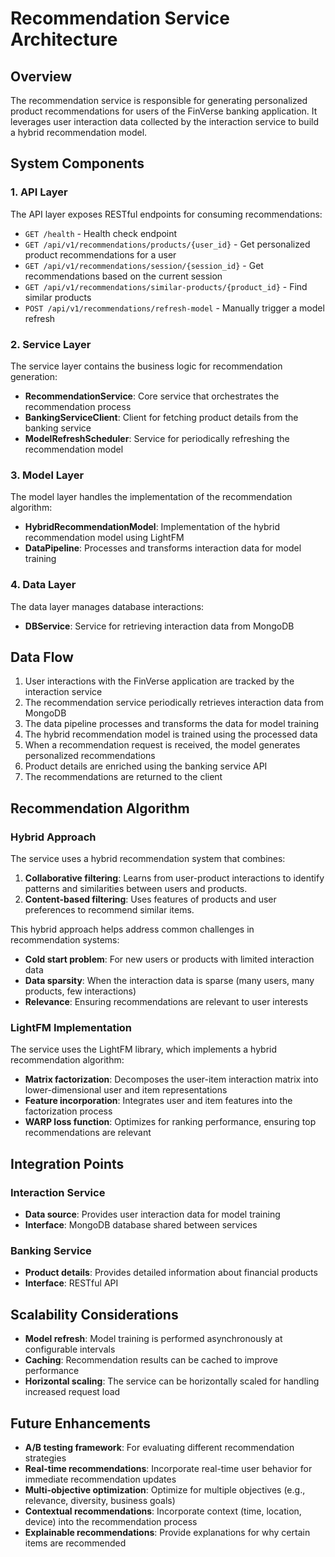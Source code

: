 # Recommendation Service Architecture

## Overview

The recommendation service is responsible for generating personalized product recommendations for users of the FinVerse banking application. It leverages user interaction data collected by the interaction service to build a hybrid recommendation model.

## System Components

### 1. API Layer

The API layer exposes RESTful endpoints for consuming recommendations:

- `GET /health` - Health check endpoint
- `GET /api/v1/recommendations/products/{user_id}` - Get personalized product recommendations for a user
- `GET /api/v1/recommendations/session/{session_id}` - Get recommendations based on the current session
- `GET /api/v1/recommendations/similar-products/{product_id}` - Find similar products
- `POST /api/v1/recommendations/refresh-model` - Manually trigger a model refresh

### 2. Service Layer

The service layer contains the business logic for recommendation generation:

- **RecommendationService**: Core service that orchestrates the recommendation process
- **BankingServiceClient**: Client for fetching product details from the banking service
- **ModelRefreshScheduler**: Service for periodically refreshing the recommendation model

### 3. Model Layer

The model layer handles the implementation of the recommendation algorithm:

- **HybridRecommendationModel**: Implementation of the hybrid recommendation model using LightFM
- **DataPipeline**: Processes and transforms interaction data for model training

### 4. Data Layer

The data layer manages database interactions:

- **DBService**: Service for retrieving interaction data from MongoDB

## Data Flow

1. User interactions with the FinVerse application are tracked by the interaction service
2. The recommendation service periodically retrieves interaction data from MongoDB
3. The data pipeline processes and transforms the data for model training
4. The hybrid recommendation model is trained using the processed data
5. When a recommendation request is received, the model generates personalized recommendations
6. Product details are enriched using the banking service API
7. The recommendations are returned to the client

## Recommendation Algorithm

### Hybrid Approach

The service uses a hybrid recommendation system that combines:

1. **Collaborative filtering**: Learns from user-product interactions to identify patterns and similarities between users and products.
2. **Content-based filtering**: Uses features of products and user preferences to recommend similar items.

This hybrid approach helps address common challenges in recommendation systems:

- **Cold start problem**: For new users or products with limited interaction data
- **Data sparsity**: When the interaction data is sparse (many users, many products, few interactions)
- **Relevance**: Ensuring recommendations are relevant to user interests

### LightFM Implementation

The service uses the LightFM library, which implements a hybrid recommendation algorithm:

- **Matrix factorization**: Decomposes the user-item interaction matrix into lower-dimensional user and item representations
- **Feature incorporation**: Integrates user and item features into the factorization process
- **WARP loss function**: Optimizes for ranking performance, ensuring top recommendations are relevant

## Integration Points

### Interaction Service

- **Data source**: Provides user interaction data for model training
- **Interface**: MongoDB database shared between services

### Banking Service

- **Product details**: Provides detailed information about financial products
- **Interface**: RESTful API

## Scalability Considerations

- **Model refresh**: Model training is performed asynchronously at configurable intervals
- **Caching**: Recommendation results can be cached to improve performance
- **Horizontal scaling**: The service can be horizontally scaled for handling increased request load

## Future Enhancements

- **A/B testing framework**: For evaluating different recommendation strategies
- **Real-time recommendations**: Incorporate real-time user behavior for immediate recommendation updates
- **Multi-objective optimization**: Optimize for multiple objectives (e.g., relevance, diversity, business goals)
- **Contextual recommendations**: Incorporate context (time, location, device) into the recommendation process
- **Explainable recommendations**: Provide explanations for why certain items are recommended
